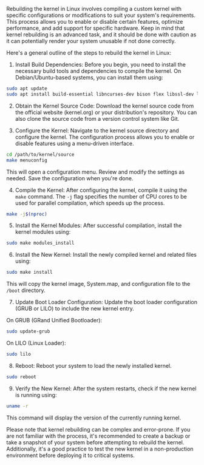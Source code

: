 Rebuilding the kernel in Linux involves compiling a custom kernel with specific configurations or modifications to suit your system's requirements. This process allows you to enable or disable certain features, optimize performance, and add support for specific hardware. Keep in mind that kernel rebuilding is an advanced task, and it should be done with caution as it can potentially render your system unusable if not done correctly.

Here's a general outline of the steps to rebuild the kernel in Linux:

1. Install Build Dependencies:
Before you begin, you need to install the necessary build tools and dependencies to compile the kernel. On Debian/Ubuntu-based systems, you can install them using:

```bash
sudo apt update
sudo apt install build-essential libncurses-dev bison flex libssl-dev libelf-dev
```

2. Obtain the Kernel Source Code:
Download the kernel source code from the official website (kernel.org) or your distribution's repository. You can also clone the source code from a version control system like Git.

3. Configure the Kernel:
Navigate to the kernel source directory and configure the kernel. The configuration process allows you to enable or disable features using a menu-driven interface.

```bash
cd /path/to/kernel/source
make menuconfig
```

This will open a configuration menu. Review and modify the settings as needed. Save the configuration when you're done.

4. Compile the Kernel:
After configuring the kernel, compile it using the `make` command. The `-j` flag specifies the number of CPU cores to be used for parallel compilation, which speeds up the process.

```bash
make -j$(nproc)
```

5. Install the Kernel Modules:
After successful compilation, install the kernel modules using:

```bash
sudo make modules_install
```

6. Install the New Kernel:
Install the newly compiled kernel and related files using:

```bash
sudo make install
```

This will copy the kernel image, System.map, and configuration file to the `/boot` directory.

7. Update Boot Loader Configuration:
Update the boot loader configuration (GRUB or LILO) to include the new kernel entry.

On GRUB (GRand Unified Bootloader):

```bash
sudo update-grub
```

On LILO (Linux Loader):

```bash
sudo lilo
```

8. Reboot:
Reboot your system to load the newly installed kernel.

```bash
sudo reboot
```

9. Verify the New Kernel:
After the system restarts, check if the new kernel is running using:

```bash
uname -r
```

This command will display the version of the currently running kernel.

Please note that kernel rebuilding can be complex and error-prone. If you are not familiar with the process, it's recommended to create a backup or take a snapshot of your system before attempting to rebuild the kernel. Additionally, it's a good practice to test the new kernel in a non-production environment before deploying it to critical systems.
